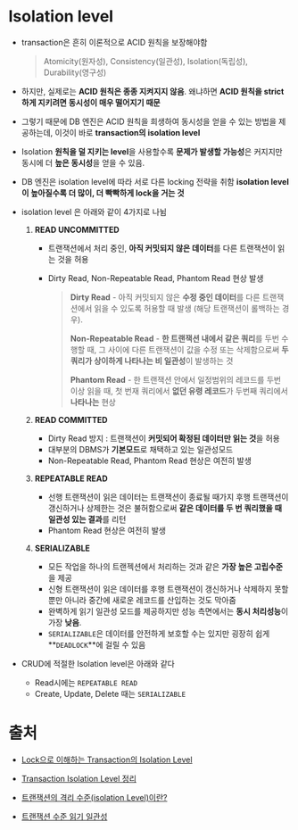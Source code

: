 # Isolation level

- transaction은 흔히 이론적으로 ACID 원칙을 보장해야함

  > Atomicity(원자성), Consistency(일관성), Isolation(독립성), Durability(영구성)

- 하지만, 실제로는 **ACID 원칙은 종종 지켜지지 않음**. 왜냐하면 **ACID 원칙을 strict 하게 지키려면 동시성이 매우 떨어지기 때문**

- 그렇기 때문에 DB 엔진은 ACID 원칙을 희생하여 동시성을 얻을 수 있는 방법을 제공하는데, 이것이 바로 **transaction의 isolation level**

- Isolation **원칙을 덜 지키는 level**을 사용할수록 **문제가 발생할 가능성**은 커지지만 동시에 더 **높은 동시성**을 얻을 수 있음.

- DB 엔진은 isolation level에 따라 서로 다른 locking 전략을 취함 **isolation level이 높아질수록 더 많이, 더 빡빡하게 lock을 거는 것**

- isolation level 은 아래와 같이 4가지로 나뉨

  1. **READ UNCOMMITTED**

     - 트랜잭션에서 처리 중인, **아직 커밋되지 않은 데이터**를 다른 트랜잭션이 읽는 것을 허용

     - Dirty Read, Non-Repeatable Read, Phantom Read 현상 발생

       > **Dirty Read** - 아직 커밋되지 않은 **수정 중인 데이터**를 다른 트랜잭션에서 읽을 수 있도록 허용할 때 발생 (해당 트랜잭션이 롤백하는 경우).
       >
       > **Non-Repeatable Read** - **한 트랜잭션 내에서 같은 쿼리**를 두번 수행할 때, 그 사이에 다른 트랜잭션이 값을 수정 또는 삭제함으로써 **두 쿼리가 상이하게 나타나는 비 일관성**이 발생하는 것
       >
       > **Phantom Read** - 한 트랜잭션 안에서 일정범위의 레코드를 두번 이상 읽을 때, 첫 번재 쿼리에서 **없던 유령 레코드**가 두번째 쿼리에서 **나타나는** 현상

  2. **READ COMMITTED**
     - Dirty Read 방지 : 트랜잭션이 **커밋되어 확정된 데이터만 읽는 것**을 허용
     - 대부분의 DBMS가 **기본모드**로 채택하고 있는 일관성모드
     - Non-Repeatable Read, Phantom Read 현상은 여전히 발생
  3. **REPEATABLE READ**
     - 선행 트랜잭션이 읽은 데이터는 트랜잭션이 종료될 때가지 후행 트랜잭션이 갱신하거나 상제한는 것은 불허함으로써 **같은 데이터를 두 번 쿼리했을 때 일관성 있는 결과**를 리턴
     - Phantom Read 현상은 여전히 발생
  4. **SERIALIZABLE**
     - 모든 작업을 하나의 트랜젝션에서 처리하는 것과 같은 **가장 높은 고립수준**을 제공
     - 신형 트랜잭션이 읽은 데이터를 후행 트랜잭션이 갱신하거나 삭제하지 못할 뿐만 아니라 중간에 새로운 레코드를 산입하는 것도 막아줌
     - 완벽하게 읽기 일관성 모드를 제공하지만 성능 측면에서는 **동시 처리성능**이 가장 **낮음**.
     - `SERIALIZABLE`은 데이터를 안전하게 보호할 수는 있지만 굉장히 쉽게 **`DEADLOCK`**에 걸릴 수 있음

- CRUD에 적절한 Isolation level은 아래와 같다

  - Read시에는 `REPEATABLE READ`
  - Create, Update, Delete 때는 `SERIALIZABLE`



# 출처

- [Lock으로 이해하는 Transaction의 Isolation Level](https://suhwan.dev/2019/06/09/transaction-isolation-level-and-lock/)
- [Transaction Isolation Level 정리](https://velog.io/@lsb156/Transaction-Isolation-Level)

- [트랜잭션의 격리 수준(isolation Level)이란?](https://nesoy.github.io/articles/2019-05/Database-Transaction-isolation)
- [트랜잭션 수준 읽기 일관성](http://wiki.gurubee.net/pages/viewpage.action?pageId=21200923)

